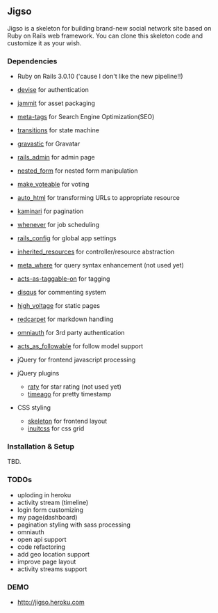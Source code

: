 ## Jigso

Jigso is a skeleton for building brand-new social network site based on Ruby on Rails web framework. You can clone this skeleton code and customize it as your wish.


### Dependencies

- Ruby on Rails 3.0.10 ('cause I don't like the new pipeline!!)
- [devise](https://github.com/plataformatec/devise) for authentication
- [jammit](http://documentcloud.github.com/jammit/) for asset packaging
- [meta-tags](https://github.com/kpumuk/meta-tags) for Search Engine Optimization(SEO)
- [transitions](https://github.com/qoobaa/transitions) for state machine
- [gravastic](https://github.com/chrislloyd/gravtastic) for Gravatar 
- [rails_admin](https://github.com/sferik/rails_admin/tree/rails-3.0) for admin page
- [nested_form](https://github.com/ryanb/nested_form) for nested form manipulation
- [make_voteable](https://github.com/medihack/make_voteable) for voting
- [auto_html](https://github.com/dejan/auto_html) for transforming URLs to appropriate resource
- [kaminari](https://github.com/mislav/will_paginate) for pagination
- [whenever](https://github.com/javan/whenever) for job scheduling
- [rails_config](https://github.com/railsjedi/rails_config) for global app settings
- [inherited_resources](https://github.com/josevalim/inherited_resources) for controller/resource abstraction
- [meta_where](https://github.com/ernie/meta_where) for query syntax enhancement (not used yet)
- [acts-as-taggable-on](https://github.com/mbleigh/acts-as-taggable-on) for tagging
- [disqus](http://disqus.com/) for commenting system
- [high_voltage](https://github.com/thoughtbot/high_voltage) for static pages
- [redcarpet](https://github.com/tanoku/redcarpet) for markdown handling
- [omniauth]() for 3rd party authentication
- [acts_as_followable](https://github.com/xpepermint/acts_as_followable) for follow model support

- jQuery for frontend javascript processing
- jQuery plugins
	- [raty](http://www.wbotelhos.com/raty/) for star rating (not used yet)
	- [timeago](http://timeago.yarp.com/) for pretty timestamp

- CSS styling
	- [skeleton](http://www.getskeleton.com/) for frontend layout
	- [inuitcss](http://csswizardry.com/inuitcss/) for css grid

### Installation & Setup

TBD.


### TODOs

- uploding in heroku
- activity stream (timeline)
- login form customizing
- my page(dashboard)
- pagination styling with sass processing
- omniauth
- open api support
- code refactoring
- add geo location support
- improve page layout
- activity streams support



### DEMO

- http://jigso.heroku.com

